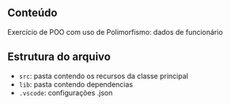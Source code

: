 ## Conteúdo

Exercício de POO com uso de Polimorfismo: dados de funcionário

## Estrutura do arquivo

- `src`: pasta contendo os recursos da classe principal
- `lib`: pasta contendo dependencias
- `.vscode`: configurações .json